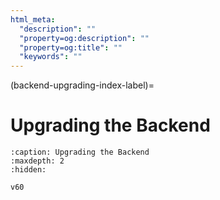 ```yaml
---
html_meta:
  "description": ""
  "property=og:description": ""
  "property=og:title": ""
  "keywords": ""
---
```


(backend-upgrading-index-label)=

# Upgrading the Backend

```{toctree}
:caption: Upgrading the Backend
:maxdepth: 2
:hidden:

v60
```
